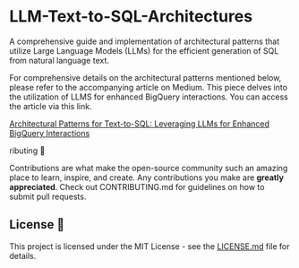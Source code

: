 # LLM-Text-to-SQL-Architectures

A comprehensive guide and implementation of architectural patterns that utilize Large Language Models (LLMs) for the efficient generation of SQL from natural language text.

For comprehensive details on the architectural patterns mentioned below, please refer to the accompanying article on Medium. This piece delves into the utilization of LLMS for enhanced BigQuery interactions. You can access the article via this link.

[Architectural Patterns for Text-to-SQL: Leveraging LLMs for Enhanced BigQuery Interactions](https://medium.com/@shankar.arunp/architectural-patterns-for-text-to-sql-leveraging-llms-for-enhanced-bigquery-interactions-59756a749e15?source=friends_link&sk=22b06c1644e968023b24db79f2995588)

ributing 🤝

Contributions are what make the open-source community such an amazing place to learn, inspire, and create. Any contributions you make are **greatly appreciated**. Check out CONTRIBUTING.md for guidelines on how to submit pull requests.

## License 📄

This project is licensed under the MIT License - see the [LICENSE.md](LICENSE.md) file for details.
